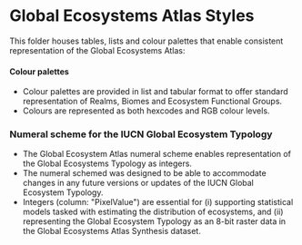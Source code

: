 # Global Ecosystems Atlas Styles

This folder houses tables, lists and colour palettes that enable consistent representation of the Global Ecosystems Atlas:

#### Colour palettes

* Colour palettes are provided in list and tabular format to offer standard representation of Realms, Biomes and Ecosystem Functional Groups.
* Colours are represented as both hexcodes and RGB colour levels. 

### Numeral scheme for the IUCN Global Ecosystem Typology

* The Global Ecosystem Atlas numeral scheme enables representation of the Global Ecosystems Typology as integers.
* The numeral schemed was designed to be able to accommodate changes in any future versions or updates of the IUCN Global Ecosystem Typology.
* Integers (column: "PixelValue") are essential for (i) supporting statistical models tasked with estimating the distribution of ecosystems, and (ii) representing the Global Ecosystem Typology as an 8-bit raster data in the Global Ecosystems Atlas Synthesis dataset. 
